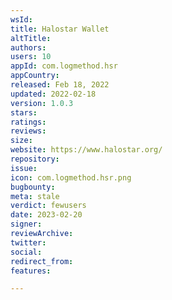 ```yaml
---
wsId: 
title: Halostar Wallet
altTitle: 
authors: 
users: 10
appId: com.logmethod.hsr
appCountry: 
released: Feb 18, 2022
updated: 2022-02-18
version: 1.0.3
stars: 
ratings: 
reviews: 
size: 
website: https://www.halostar.org/
repository: 
issue: 
icon: com.logmethod.hsr.png
bugbounty: 
meta: stale
verdict: fewusers
date: 2023-02-20
signer: 
reviewArchive: 
twitter: 
social: 
redirect_from: 
features: 

---
```



